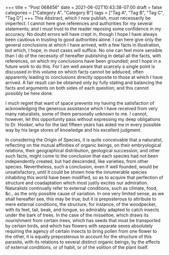 +++
title = "Post 068456"
date = 2021-06-02T10:43:38-07:00
draft = false
categories = ["Category A", "Category B"]
tags = ["Tag A", "Tag B", "Tag C", "Tag D"]
+++
This Abstract, which I now publish, must necessarily be imperfect. I cannot here give references and authorities for my several statements; and I must trust to the reader reposing some confidence in my accuracy. No doubt errors will have crept in, though I hope I have always been cautious in trusting to good authorities alone. I can here give only the general conclusions at which I have arrived, with a few facts in illustration, but which, I hope, in most cases will suffice. No one can feel more sensible than I do of the necessity of hereafter publishing in detail all the facts, with references, on which my conclusions have been grounded; and I hope in a future work to do this. For I am well aware that scarcely a single point is discussed in this volume on which facts cannot be adduced, often apparently leading to conclusions directly opposite to those at which I have arrived. A fair result can be obtained only by fully stating and balancing the facts and arguments on both sides of each question; and this cannot possibly be here done.

I much regret that want of space prevents my having the satisfaction of acknowledging the generous assistance which I have received from very many naturalists, some of them personally unknown to me. I cannot, however, let this opportunity pass without expressing my deep obligations to Dr. Hooker, who for the last fifteen years has aided me in every possible way by his large stores of knowledge and his excellent judgment.

In considering the Origin of Species, it is quite conceivable that a naturalist, reflecting on the mutual affinities of organic beings, on their embryological relations, their geographical distribution, geological succession, and other such facts, might come to the conclusion that each species had not been independently created, but had descended, like varieties, from other species. Nevertheless, such a conclusion, even if well founded, would be unsatisfactory, until it could be shown how the innumerable species inhabiting this world have been modified, so as to acquire that perfection of structure and coadaptation which most justly excites our admiration. Naturalists continually refer to external conditions, such as climate, food, &c., as the only possible cause of variation. In one very limited sense, as we shall hereafter see, this may be true; but it is preposterous to attribute to mere external conditions, the structure, for instance, of the woodpecker, with its feet, tail, beak, and tongue, so admirably adapted to catch insects under the bark of trees. In the case of the misseltoe, which draws its nourishment from certain trees, which has seeds that must be transported by certain birds, and which has flowers with separate sexes absolutely requiring the agency of certain insects to bring pollen from one flower to the other, it is equally preposterous to account for the structure of this parasite, with its relations to several distinct organic beings, by the effects of external conditions, or of habit, or of the volition of the plant itself.
